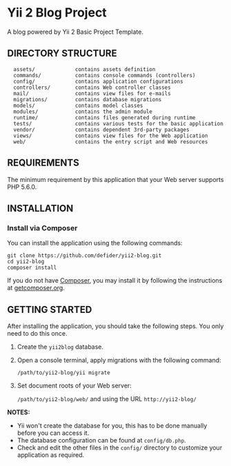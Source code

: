 Yii 2 Blog Project
==========================

A blog powered by Yii 2 Basic Project Template.

DIRECTORY STRUCTURE
-------------------

      assets/             contains assets definition
      commands/           contains console commands (controllers)
      config/             contains application configurations
      controllers/        contains Web controller classes
      mail/               contains view files for e-mails
      migrations/         contains database migrations
      models/             contains model classes
      modules/            contains the admin module
      runtime/            contains files generated during runtime
      tests/              contains various tests for the basic application
      vendor/             contains dependent 3rd-party packages
      views/              contains view files for the Web application
      web/                contains the entry script and Web resources



REQUIREMENTS
------------

The minimum requirement by this application that your Web server supports PHP 5.6.0.


INSTALLATION
------------

### Install via Composer


You can install the application using the following commands:

~~~
git clone https://github.com/defider/yii2-blog.git
cd yii2-blog
composer install
~~~

If you do not have [Composer](http://getcomposer.org/), you may install it by following the instructions
at [getcomposer.org](http://getcomposer.org/doc/00-intro.md#installation-nix).


GETTING STARTED
---------------

After installing the application, you should take the following steps. You only need to do this once.

1. Create the `yii2blog` database.


2. Open a console terminal, apply migrations with the following command: 
   
   ```
   /path/to/yii2-blog/yii migrate
   ```
   
3. Set document roots of your Web server: 

   `/path/to/yii2-blog/web/` and using the URL `http://yii2-blog/`

**NOTES:**
- Yii won't create the database for you, this has to be done manually before you can access it.
- The database configuration can be found at `config/db.php`.  
- Check and edit the other files in the `config/` directory to customize your application as required.
